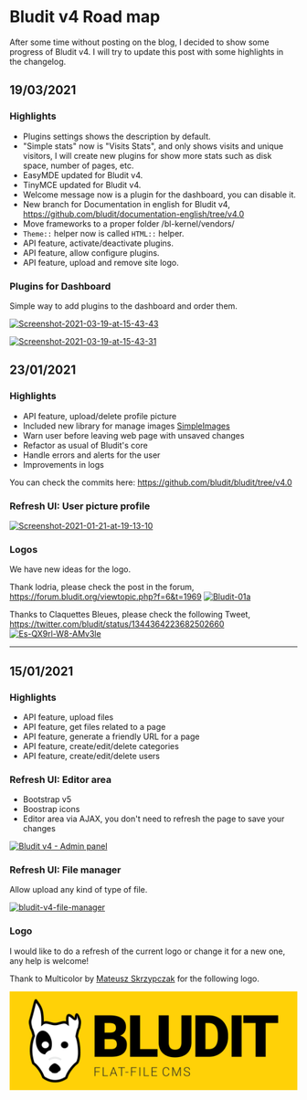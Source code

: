 # Bludit v4 Road map
<!-- date: 2021-01-15 18:00:00 -->

After some time without posting on the blog, I decided to show some progress of Bludit v4. I will try to update this post with some highlights in the changelog.

## 19/03/2021

### Highlights
- Plugins settings shows the description by default.
- "Simple stats" now is "Visits Stats", and only shows visits and unique visitors, I will create new plugins for show more stats such as disk space, number of pages, etc.
- EasyMDE updated for Bludit v4.
- TinyMCE updated for Bludit v4.
- Welcome message now is a plugin for the dashboard, you can disable it.
- New branch for Documentation in english for Bludit v4, https://github.com/bludit/documentation-english/tree/v4.0
- Move frameworks to a proper folder /bl-kernel/vendors/
- `Theme::` helper now is called `HTML::` helper.
- API feature, activate/deactivate plugins.
- API feature, allow configure plugins.
- API feature, upload and remove site logo.

### Plugins for Dashboard
Simple way to add plugins to the dashboard and order them.

<a href="https://ibb.co/5sNjzWY"><img src="https://i.ibb.co/5sNjzWY/Screenshot-2021-03-19-at-15-43-43.png" alt="Screenshot-2021-03-19-at-15-43-43" border="0"></a>

<a href="https://ibb.co/qmwqRCz"><img src="https://i.ibb.co/qmwqRCz/Screenshot-2021-03-19-at-15-43-31.png" alt="Screenshot-2021-03-19-at-15-43-31" border="0"></a>

## 23/01/2021

### Highlights
- API feature, upload/delete profile picture
- Included new library for manage images [SimpleImages](https://github.com/claviska/SimpleImage)
- Warn user before leaving web page with unsaved changes
- Refactor as usual of Bludit's core
- Handle errors and alerts for the user
- Improvements in logs

You can check the commits here: https://github.com/bludit/bludit/tree/v4.0

### Refresh UI: User picture profile

<a href="https://ibb.co/hfvRwsF"><img src="https://i.ibb.co/JQPRgnj/Screenshot-2021-01-21-at-19-13-10.png" alt="Screenshot-2021-01-21-at-19-13-10" border="0"></a>

### Logos
We have new ideas for the logo.

Thank lodria, please check the post in the forum, https://forum.bludit.org/viewtopic.php?f=6&t=1969
<a href='https://postimg.cc/ZBbw5BHc' target='_blank'><img src='https://i.postimg.cc/ZBbw5BHc/Bludit-01a.png' border='0' alt='Bludit-01a'/></a>

Thanks to Claquettes Bleues, please check the following Tweet, https://twitter.com/bludit/status/1344364223682502660
<a href="https://ibb.co/7R0SF61"><img src="https://i.ibb.co/gPcrCBR/Es-QX9rl-W8-AMv3le.jpg" alt="Es-QX9rl-W8-AMv3le" border="0"></a>

<hr/>

## 15/01/2021

### Highlights
- API feature, upload files
- API feature, get files related to a page
- API feature, generate a friendly URL for a page
- API feature, create/edit/delete categories
- API feature, create/edit/delete users

### Refresh UI: Editor area
- Bootstrap v5
- Boostrap icons
- Editor area via AJAX, you don't need to refresh the page to save your changes

<a href="https://ibb.co/zZjzmXp"><img src="https://i.ibb.co/5LtP1rm/Screenshot-2021-01-15-at-17-48-59.png" alt="Bludit v4 - Admin panel" border="0"></a>

### Refresh UI: File manager
Allow upload any kind of type of file.

<a href="https://ibb.co/sWTpr9S"><img src="https://i.ibb.co/5KQXVhD/bludit-v4-file-manager.png" alt="bludit-v4-file-manager" border="0"></a>

### Logo
I would like to do a refresh of the current logo or change it for a new one, any help is welcome!

Thank to Multicolor by [Mateusz Skrzypczak](https://www.facebook.com/multicolorstargard) for the following logo.

<img src="https://github.com/bludit/logos/raw/master/multicolor/yello.png" alt="alternative-logo-by-mulicolor">
